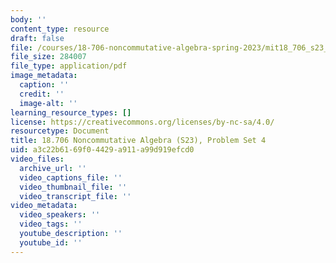 ```yaml
---
body: ''
content_type: resource
draft: false
file: /courses/18-706-noncommutative-algebra-spring-2023/mit18_706_s23_pset04.pdf
file_size: 284007
file_type: application/pdf
image_metadata:
  caption: ''
  credit: ''
  image-alt: ''
learning_resource_types: []
license: https://creativecommons.org/licenses/by-nc-sa/4.0/
resourcetype: Document
title: 18.706 Noncommutative Algebra (S23), Problem Set 4
uid: a3c22b61-69f0-4429-a911-a99d919efcd0
video_files:
  archive_url: ''
  video_captions_file: ''
  video_thumbnail_file: ''
  video_transcript_file: ''
video_metadata:
  video_speakers: ''
  video_tags: ''
  youtube_description: ''
  youtube_id: ''
---
```

